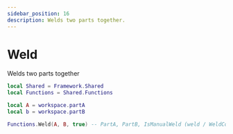 ```yaml
---
sidebar_position: 16
description: Welds two parts together.
---
```


# Weld
Welds two parts together

```lua
local Shared = Framework.Shared
local Functions = Shared.Functions

local A = workspace.partA
local b = workspace.partB

Functions.Weld(A, B, true) -- PartA, PartB, IsManualWeld (weld / WeldConstraint)
```